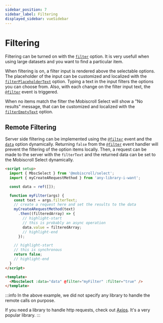 ```yaml
---
sidebar_position: 7
sidebar_label: Filtering
displayed_sidebar: vueSidebar
---
```


# Filtering

Filtering can be turned on with the [`filter`](./api#opt-filter) option. It is very usefull when using large datasets and you want to find a particular item.

When filtering is on, a filter input is rendered above the selectable options. The placeholder of the input can be customized and localized with the [`filterPlaceholderText`](./api#localization-filterPlaceholderText) option.
Typing a text in the input filters the options you can choose from. Also, with each change on the filter input text, the [`@filter`](./api#event-onFilter) event is triggered.

When no items match the filter the Mobiscroll Select will show a "No results" message, that can be customized and localized with the [`filterEmptyText`](./api#localization-filterEmptyText) option.


## Remote Filtering

Server side filtering can be implemented using the [`@filter`](./api#event-onFilter) event and the [`data`](./api#opt-data) option dynamically. Returning `false` from the [`@filter`](./api#event-onFilter) event handler will prevent the filtering of the option items locally. Then, a request can be made to the server with the `filterText` and the returned data can be set to the Mobiscroll Select dynamically.

```html
<script setup>
  import { MbscSelect } from '@mobiscroll/select';
  import { myCreateARequestMethod } from 'any-library-i-want';

  const data = ref([]);

  function myFilter(args) {
    const text = args.filterText;
    // create a request here and set the results to the data
    myCreateARequestMethod(text)
      .then((filteredArray) => {
        // highlight-start
        // this is probably an async operation
        data.value = filteredArray;
        // highlight-end
      });

    // highlight-start
    // this is synchronous
    return false;
    // highlight-end
  }
</script>

<template>
  <MbscSelect :data="data" @filter="myFilter" :filter="true" />
</template>
```

:::info
In the above example, we did not specify any library to handle the remote calls on purpose.

If you need a library to handle http requests, check out [Axios](https://github.com/axios/axios). It's a very popular library.
:::
